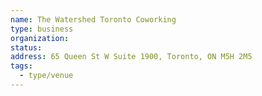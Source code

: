 ```yaml
---
name: The Watershed Toronto Coworking
type: business
organization:
status:
address: 65 Queen St W Suite 1900, Toronto, ON M5H 2M5
tags:
  - type/venue
---
```

